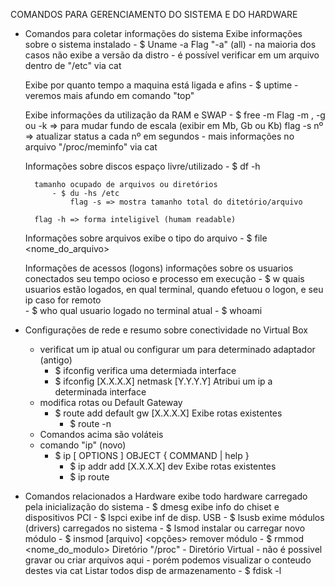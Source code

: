 COMANDOS PARA GERENCIAMENTO DO SISTEMA E DO HARDWARE

- Comandos para coletar informações do sistema
    Exibe informações sobre o sistema instalado
        - $ Uname -a
            Flag "-a" (all)
        - na maioria dos casos não exibe a versão da distro
            - é possível verificar em um arquivo dentro de "/etc" via cat
    
    Exibe por quanto tempo a maquina está ligada e afins
        - $ uptime
            - veremos mais afundo em comando "top"
    
    Exibe informações da utilização da RAM e SWAP 
        - $ free -m
            Flag -m , -g ou -k => para mudar fundo de escala (exibir em Mb, Gb ou Kb)
            flag -s nº => atualizar status a cada nº em segundos
        - mais informações no arquivo "/proc/meminfo" via cat

    Informações sobre discos
        espaço livre/utilizado
            - $ df -h
                
        tamanho ocupado de arquivos ou diretórios
            - $ du -hs /etc
                flag -s => mostra tamanho total do ditetório/arquivo

        flag -h => forma inteligivel (humam readable)
    
    Informações sobre arquivos
        exibe o tipo do arquivo
            - $ file <nome_do_arquivo>

    Informações de acessos (logons)
        informações sobre os usuarios conectados seu tempo ocioso e processo em execução
            - $ w
        quais usuarios estão logados, en qual terminal, quando efetuou o logon, e seu ip caso for remoto    
            - $ who
        qual usuario logado no terminal atual
            - $ whoami       

- Configurações de rede e resumo sobre conectividade no Virtual Box
    - verificat um ip atual ou configurar um para determinado adaptador (antigo)
        - $ ifconfig <interface>
            <interface> verifica uma determiada interface 
        - $ ifconfig <interface> [X.X.X.X] netmask [Y.Y.Y.Y]
            Atribui um ip a determinada interface
    - modifica rotas ou Default Gateway
        - $ route add default gw [X.X.X.X]
        Exibe rotas existentes
            - $ route -n
    - Comandos acima são voláteis
    - comando "ip" (novo)
        - $ ip [ OPTIONS ] OBJECT { COMMAND | help }
            - $ ip addr add [X.X.X.X] dev <interface>
            Exibe rotas existentes
            - $ ip route 

- Comandos relacionados a Hardware
    exibe todo hardware carregado pela inicialização do sistema
        - $ dmesg 
    exibe info do chiset e dispositivos PCI
        - $ lspci
    exibe inf de disp. USB
        - $ lsusb
    exime módulos (drivers) carregados no sistema
        - $ lsmod
            instalar ou carregar novo módulo
                - $ insmod [arquivo] <opções>
            remover módulo
                - $ rmmod <nome_do_modulo>
    Diretório "/proc"
        - Diretório Virtual 
            - não é possivel gravar ou criar arquivos aqui
            - porém podemos visualizar o conteudo destes via cat
    Listar todos disp de armazenamento
        - $ fdisk -l
